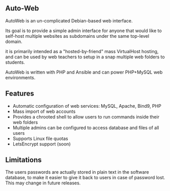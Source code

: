 ## Auto-Web

AutoWeb is an un-complicated Debian-based web interface.

Its goal is to provide a simple admin interface for anyone that would like to self-host multiple websites as subdomains under the same top-level domain.

it is primarily intended as a "hosted-by-friend" mass VirtualHost hosting, and can be used by web teachers to setup in a snap multiple web folders to students.

AutoWeb is written with PHP and Ansible and can power PHP+MySQL web environments.

## Features

 - Automatic configuration of web services: MySQL, Apache, Bind9, PHP
 - Mass import of web accounts
 - Provides a chrooted shell to allow users to run commands inside their web folders
 - Multiple admins can be configured to access database and files of all users
 - Supports Linux file quotas
 - LetsEncrypt support (soon)

## Limitations

The users passwords are actually stored in plain text in the software database, to make it easier to give it back to users in case of password lost. This may change in future releases.
